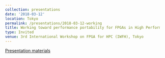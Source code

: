 ```yaml
---
collection: presentations
date: '2018-03-12'
location: Tokyo
permalink: /presentations/2018-03-12-working
title: Working toward performance portability for FPGAs in High Performance Computing
type: Invited
venue: 3rd International Workshop on FPGA for HPC (IWFH), Tokyo
---
```


[Presentation materials](https://www.ccs.tsukuba.ac.jp/hpc-iwfh/)
